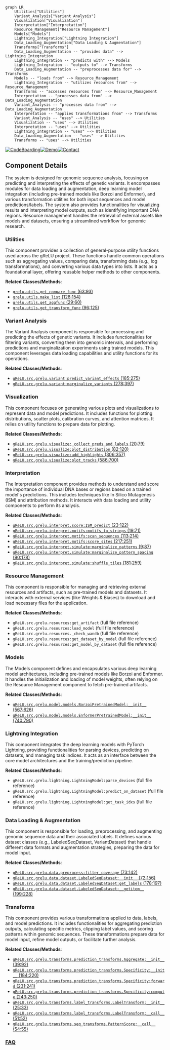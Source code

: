 ```mermaid
graph LR
    Utilities["Utilities"]
    Variant_Analysis["Variant Analysis"]
    Visualization["Visualization"]
    Interpretation["Interpretation"]
    Resource_Management["Resource Management"]
    Models["Models"]
    Lightning_Integration["Lightning Integration"]
    Data_Loading_Augmentation["Data Loading & Augmentation"]
    Transforms["Transforms"]
    Data_Loading_Augmentation -- "provides data" --> Lightning_Integration
    Lightning_Integration -- "predicts with" --> Models
    Lightning_Integration -- "outputs to" --> Transforms
    Data_Loading_Augmentation -- "preprocesses data for" --> Transforms
    Models -- "loads from" --> Resource_Management
    Lightning_Integration -- "utilizes resources from" --> Resource_Management
    Transforms -- "accesses resources from" --> Resource_Management
    Interpretation -- "processes data from" --> Data_Loading_Augmentation
    Variant_Analysis -- "processes data from" --> Data_Loading_Augmentation
    Interpretation -- "applies transformations from" --> Transforms
    Variant_Analysis -- "uses" --> Utilities
    Visualization -- "uses" --> Utilities
    Interpretation -- "uses" --> Utilities
    Lightning_Integration -- "uses" --> Utilities
    Data_Loading_Augmentation -- "uses" --> Utilities
    Transforms -- "uses" --> Utilities
```
[![CodeBoarding](https://img.shields.io/badge/Generated%20by-CodeBoarding-9cf?style=flat-square)](https://github.com/CodeBoarding/CodeBoarding)[![Demo](https://img.shields.io/badge/Try%20our-Demo-blue?style=flat-square)](https://www.codeboarding.org/demo)[![Contact](https://img.shields.io/badge/Contact%20us%20-%20contact@codeboarding.org-lightgrey?style=flat-square)](mailto:contact@codeboarding.org)

## Component Details

The system is designed for genomic sequence analysis, focusing on predicting and interpreting the effects of genetic variants. It encompasses modules for data loading and augmentation, deep learning model integration (including pre-trained models like Borzoi and Enformer), and various transformation utilities for both input sequences and model predictions/labels. The system also provides functionalities for visualizing results and interpreting model outputs, such as identifying important DNA regions. Resource management handles the retrieval of external assets like models and datasets, ensuring a streamlined workflow for genomic research.

### Utilities
This component provides a collection of general-purpose utility functions used across the gReLU project. These functions handle common operations such as aggregating values, comparing data, transforming data (e.g., log transformations), and converting various data types into lists. It acts as a foundational layer, offering reusable helper methods to other components.


**Related Classes/Methods**:

- <a href="https://github.com/Genentech/gReLU/blob/master/src/grelu/utils.py#L63-L93" target="_blank" rel="noopener noreferrer">`grelu.utils.get_compare_func` (63:93)</a>
- <a href="https://github.com/Genentech/gReLU/blob/master/src/grelu/utils.py#L128-L154" target="_blank" rel="noopener noreferrer">`grelu.utils.make_list` (128:154)</a>
- <a href="https://github.com/Genentech/gReLU/blob/master/src/grelu/utils.py#L29-L60" target="_blank" rel="noopener noreferrer">`grelu.utils.get_aggfunc` (29:60)</a>
- <a href="https://github.com/Genentech/gReLU/blob/master/src/grelu/utils.py#L96-L125" target="_blank" rel="noopener noreferrer">`grelu.utils.get_transform_func` (96:125)</a>


### Variant Analysis
The Variant Analysis component is responsible for processing and predicting the effects of genetic variants. It includes functionalities for filtering variants, converting them into genomic intervals, and performing predictions and marginalization experiments using trained models. This component leverages data loading capabilities and utility functions for its operations.


**Related Classes/Methods**:

- <a href="https://github.com/Genentech/gReLU/blob/master/src/grelu/variant.py#L185-L275" target="_blank" rel="noopener noreferrer">`gReLU.src.grelu.variant:predict_variant_effects` (185:275)</a>
- <a href="https://github.com/Genentech/gReLU/blob/master/src/grelu/variant.py#L278-L397" target="_blank" rel="noopener noreferrer">`gReLU.src.grelu.variant:marginalize_variants` (278:397)</a>


### Visualization
This component focuses on generating various plots and visualizations to represent data and model predictions. It includes functions for plotting distributions, scatter plots, calibration curves, and attention matrices. It relies on utility functions to prepare data for plotting.


**Related Classes/Methods**:

- <a href="https://github.com/Genentech/gReLU/blob/master/src/grelu/visualize.py#L20-L79" target="_blank" rel="noopener noreferrer">`gReLU.src.grelu.visualize:_collect_preds_and_labels` (20:79)</a>
- <a href="https://github.com/Genentech/gReLU/blob/master/src/grelu/visualize.py#L82-L120" target="_blank" rel="noopener noreferrer">`gReLU.src.grelu.visualize:plot_distribution` (82:120)</a>
- <a href="https://github.com/Genentech/gReLU/blob/master/src/grelu/visualize.py#L306-L357" target="_blank" rel="noopener noreferrer">`gReLU.src.grelu.visualize:add_highlights` (306:357)</a>
- <a href="https://github.com/Genentech/gReLU/blob/master/src/grelu/visualize.py#L586-L700" target="_blank" rel="noopener noreferrer">`gReLU.src.grelu.visualize:plot_tracks` (586:700)</a>


### Interpretation
The Interpretation component provides methods to understand and score the importance of individual DNA bases or regions based on a trained model's predictions. This includes techniques like In Silico Mutagenesis (ISM) and attribution methods. It interacts with data loading and utility components to perform its analysis.


**Related Classes/Methods**:

- <a href="https://github.com/Genentech/gReLU/blob/master/src/grelu/interpret/score.py#L23-L122" target="_blank" rel="noopener noreferrer">`gReLU.src.grelu.interpret.score:ISM_predict` (23:122)</a>
- <a href="https://github.com/Genentech/gReLU/blob/master/src/grelu/interpret/motifs.py#L19-L71" target="_blank" rel="noopener noreferrer">`gReLU.src.grelu.interpret.motifs:motifs_to_strings` (19:71)</a>
- <a href="https://github.com/Genentech/gReLU/blob/master/src/grelu/interpret/motifs.py#L113-L214" target="_blank" rel="noopener noreferrer">`gReLU.src.grelu.interpret.motifs:scan_sequences` (113:214)</a>
- <a href="https://github.com/Genentech/gReLU/blob/master/src/grelu/interpret/motifs.py#L217-L251" target="_blank" rel="noopener noreferrer">`gReLU.src.grelu.interpret.motifs:score_sites` (217:251)</a>
- <a href="https://github.com/Genentech/gReLU/blob/master/src/grelu/interpret/simulate.py#L9-L87" target="_blank" rel="noopener noreferrer">`gReLU.src.grelu.interpret.simulate:marginalize_patterns` (9:87)</a>
- <a href="https://github.com/Genentech/gReLU/blob/master/src/grelu/interpret/simulate.py#L90-L178" target="_blank" rel="noopener noreferrer">`gReLU.src.grelu.interpret.simulate:marginalize_pattern_spacing` (90:178)</a>
- <a href="https://github.com/Genentech/gReLU/blob/master/src/grelu/interpret/simulate.py#L181-L259" target="_blank" rel="noopener noreferrer">`gReLU.src.grelu.interpret.simulate:shuffle_tiles` (181:259)</a>


### Resource Management
This component is responsible for managing and retrieving external resources and artifacts, such as pre-trained models and datasets. It interacts with external services (like Weights & Biases) to download and load necessary files for the application.


**Related Classes/Methods**:

- `gReLU.src.grelu.resources:get_artifact` (full file reference)
- `gReLU.src.grelu.resources:load_model` (full file reference)
- `gReLU.src.grelu.resources._check_wandb` (full file reference)
- `gReLU.src.grelu.resources:get_dataset_by_model` (full file reference)
- `gReLU.src.grelu.resources:get_model_by_dataset` (full file reference)


### Models
The Models component defines and encapsulates various deep learning model architectures, including pre-trained models like Borzoi and Enformer. It handles the initialization and loading of model weights, often relying on the Resource Management component to fetch pre-trained artifacts.


**Related Classes/Methods**:

- <a href="https://github.com/Genentech/gReLU/blob/master/src/grelu/model/models.py#L567-L626" target="_blank" rel="noopener noreferrer">`gReLU.src.grelu.model.models.BorzoiPretrainedModel:__init__` (567:626)</a>
- <a href="https://github.com/Genentech/gReLU/blob/master/src/grelu/model/models.py#L740-L790" target="_blank" rel="noopener noreferrer">`gReLU.src.grelu.model.models.EnformerPretrainedModel:__init__` (740:790)</a>


### Lightning Integration
This component integrates the deep learning models with PyTorch Lightning, providing functionalities for parsing devices, predicting on datasets, and managing task indices. It acts as an interface between the core model architectures and the training/prediction pipeline.


**Related Classes/Methods**:

- `gReLU.src.grelu.lightning.LightningModel:parse_devices` (full file reference)
- `gReLU.src.grelu.lightning.LightningModel:predict_on_dataset` (full file reference)
- `gReLU.src.grelu.lightning.LightningModel:get_task_idxs` (full file reference)


### Data Loading & Augmentation
This component is responsible for loading, preprocessing, and augmenting genomic sequence data and their associated labels. It defines various dataset classes (e.g., LabeledSeqDataset, VariantDataset) that handle different data formats and augmentation strategies, preparing the data for model input.


**Related Classes/Methods**:

- <a href="https://github.com/Genentech/gReLU/blob/master/src/grelu/data/preprocess.py#L73-L142" target="_blank" rel="noopener noreferrer">`gReLU.src.grelu.data.preprocess:filter_coverage` (73:142)</a>
- <a href="https://github.com/Genentech/gReLU/blob/master/src/grelu/data/dataset.py#L72-L156" target="_blank" rel="noopener noreferrer">`gReLU.src.grelu.data.dataset.LabeledSeqDataset:__init__` (72:156)</a>
- <a href="https://github.com/Genentech/gReLU/blob/master/src/grelu/data/dataset.py#L178-L197" target="_blank" rel="noopener noreferrer">`gReLU.src.grelu.data.dataset.LabeledSeqDataset:get_labels` (178:197)</a>
- <a href="https://github.com/Genentech/gReLU/blob/master/src/grelu/data/dataset.py#L199-L228" target="_blank" rel="noopener noreferrer">`gReLU.src.grelu.data.dataset.LabeledSeqDataset:__getitem__` (199:228)</a>


### Transforms
This component provides various transformations applied to data, labels, and model predictions. It includes functionalities for aggregating prediction outputs, calculating specific metrics, clipping label values, and scoring patterns within genomic sequences. These transformations prepare data for model input, refine model outputs, or facilitate further analysis.


**Related Classes/Methods**:

- <a href="https://github.com/Genentech/gReLU/blob/master/src/grelu/transforms/prediction_transforms.py#L39-L92" target="_blank" rel="noopener noreferrer">`gReLU.src.grelu.transforms.prediction_transforms.Aggregate:__init__` (39:92)</a>
- <a href="https://github.com/Genentech/gReLU/blob/master/src/grelu/transforms/prediction_transforms.py#L184-L220" target="_blank" rel="noopener noreferrer">`gReLU.src.grelu.transforms.prediction_transforms.Specificity:__init__` (184:220)</a>
- <a href="https://github.com/Genentech/gReLU/blob/master/src/grelu/transforms/prediction_transforms.py#L231-L241" target="_blank" rel="noopener noreferrer">`gReLU.src.grelu.transforms.prediction_transforms.Specificity:forward` (231:241)</a>
- <a href="https://github.com/Genentech/gReLU/blob/master/src/grelu/transforms/prediction_transforms.py#L243-L250" target="_blank" rel="noopener noreferrer">`gReLU.src.grelu.transforms.prediction_transforms.Specificity:compute` (243:250)</a>
- <a href="https://github.com/Genentech/gReLU/blob/master/src/grelu/transforms/label_transforms.py#L25-L33" target="_blank" rel="noopener noreferrer">`gReLU.src.grelu.transforms.label_transforms.LabelTransform:__init__` (25:33)</a>
- <a href="https://github.com/Genentech/gReLU/blob/master/src/grelu/transforms/label_transforms.py#L51-L52" target="_blank" rel="noopener noreferrer">`gReLU.src.grelu.transforms.label_transforms.LabelTransform:__call__` (51:52)</a>
- <a href="https://github.com/Genentech/gReLU/blob/master/src/grelu/transforms/seq_transforms.py#L54-L55" target="_blank" rel="noopener noreferrer">`gReLU.src.grelu.transforms.seq_transforms.PatternScore:__call__` (54:55)</a>




### [FAQ](https://github.com/CodeBoarding/GeneratedOnBoardings/tree/main?tab=readme-ov-file#faq)